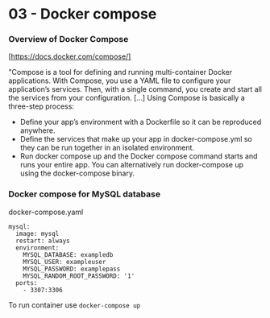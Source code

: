 # 03 - Docker compose

### Overview of Docker Compose

[https://docs.docker.com/compose/]

"Compose is a tool for defining and running multi-container Docker applications. With Compose, you use a YAML file to
configure your application’s services. Then, with a single command, you create and start all the services from your
configuration. [...] Using Compose is basically a three-step process:

- Define your app’s environment with a Dockerfile so it can be reproduced anywhere.
- Define the services that make up your app in docker-compose.yml so they can be run together in an isolated environment.
- Run docker compose up and the Docker compose command starts and runs your entire app. You can alternatively run
  docker-compose up using the docker-compose binary.

### Docker compose for MySQL database

docker-compose.yaml

```shell
mysql:
  image: mysql
  restart: always
  environment:
    MYSQL_DATABASE: exampledb
    MYSQL_USER: exampleuser
    MYSQL_PASSWORD: examplepass
    MYSQL_RANDOM_ROOT_PASSWORD: '1'
  ports:
    - 3307:3306
```

To run container use ```docker-compose up```
